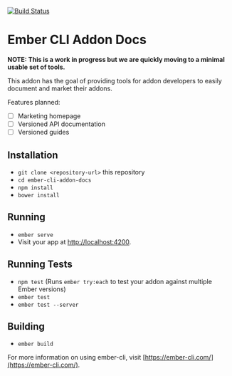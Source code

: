 
[![Build Status](https://travis-ci.org/ember-learn/ember-cli-addon-docs.svg)](https://travis-ci.org/ember-learn/ember-cli-addon-docs.svg)

# Ember CLI Addon Docs

**NOTE: This is a work in progress but we are quickly moving to a minimal usable set of tools.**

This addon has the goal of providing tools for addon developers to easily document and market their addons.

Features planned:

* [ ] Marketing homepage
* [ ] Versioned API documentation
* [ ] Versioned guides

## Installation

* `git clone <repository-url>` this repository
* `cd ember-cli-addon-docs`
* `npm install`
* `bower install`

## Running

* `ember serve`
* Visit your app at [http://localhost:4200](http://localhost:4200).

## Running Tests

* `npm test` (Runs `ember try:each` to test your addon against multiple Ember versions)
* `ember test`
* `ember test --server`

## Building

* `ember build`

For more information on using ember-cli, visit [https://ember-cli.com/](https://ember-cli.com/).

